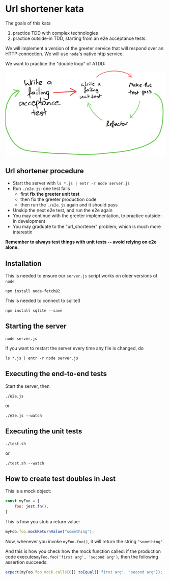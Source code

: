 


# Url shortener kata

The goals of this kata

1. practice TDD with complex technologies
2. practice outside-in TDD, starting from an e2e acceptance tests.

We will implement a version of the greeter service that will respond over an HTTP connection.  We will use `node`'s native http service.

We want to practice the "double loop" of ATDD:

![We want to practice the "double loop" of ATDD](atdd.png)

## Url shortener procedure

- Start the server with `ls *.js | entr -r node server.js`
- Run `./e2e.js`: one test fails
  - first **fix the greeter unit test**
  - then fix the greeter production code
  - then run the `./e2e.js` again and it should pass
- Unskip the next e2e test, and run the e2e again
- You may continue with the greeter implementation, to practice outside-in development
- You may graduate to the "url_shortener" problem, which is much more interestin


**Remember to always test things with unit tests -- avoid relying on e2e alone.**

## Installation

This is needed to ensure our `server.js` script works on older versions of `node`
```shell
npm install node-fetch@2
```

This is needed to connect to sqlite3
```shell
npm install sqlite --save
```


## Starting the server
```shell
node server.js
```

If you want to restart the server every time any file is changed, do

```shell
ls *.js | entr -r node server.js
```

## Executing the end-to-end tests

Start the server, then

```shell
./e2e.js
```
or
```shell
./e2e.js --watch
```

## Executing the unit tests

```shell
./test.sh
```
or
```shell
./test.sh --watch
```

## How to create test doubles in Jest

This is a mock object:
```javascript
const myFoo = {
    foo: jest.fn(),
}
```

This is how you stub a return value:
```javascript
myFoo.foo.mockReturnValue("something");
```
Now, whenever you invoke `myFoo.foo()`, it will return the string `"something"`.

And this is how you check how the mock function called: if the production
code executes`myFoo.foo('first arg', 'second arg')`, then the following assertion succeeds: 
```javascript
expect(myFoo.foo.mock.calls[0]).toEqual(['first arg', 'second arg']);
```







